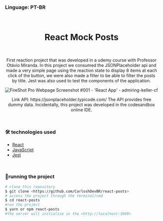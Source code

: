 ### Linguage: PT-BR

<br>
<h1 align="center" >React Mock Posts</h1>

<br>

<p align="center" >First reaction project that was developed in a udemy course with Professor Otávio Miranda. In this project we consumed the JSONPlaceholder api and made a very simple page using the reaction state to display 8 items at each click of the button, we were also made a filter to be able to filter the posts by title.
Jest was also used to test the components of the application.</p>

![FireShot Pro Webpage Screenshot #001 - 'React App' - admiring-keller-cf](https://user-images.githubusercontent.com/92805039/192128828-8e8bf54d-41db-452d-a64b-8ab84e06299a.png)


<p align="center" >Link API: https://jsonplaceholder.typicode.com/ The API provides free dummy data. Incidentally, this project was developed in the codesandbox online IDE.</p>

<br>

### 🛠️ technologies used

- [React]()
- [JavaScript]()
- [Jest]()

<br>

### 🎲running the project
```bash
# clone this repository
$ git clone <https://github.com/CarloshDevBR/react-posts>
# access the project through the terminal/cmd
$ cd react-posts
#run the project
$ yarn or npm react-posts
#the server will initialize in the <http://localhost:3000>
```
